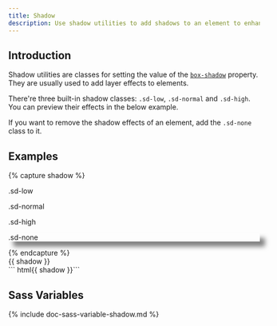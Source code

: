 ```yaml
---
title: Shadow
description: Use shadow utilities to add shadows to an element to enhance its layer effect.
---
```


## Introduction

Shadow utilities are classes for setting the value of the
[`box-shadow`](https://developer.mozilla.org/en-US/docs/Web/CSS/box-shadow) property.
They are usually used to add layer effects to elements.

There're three built-in shadow classes: `.sd-low`, `.sd-normal` and `.sd-high`.
You can preview their effects in the below example.

If you want to remove the shadow effects of an element,
add the `.sd-none` class to it.

## Examples

{% capture shadow %}
<p class="sd-low px-medium mb-medium">.sd-low</p>
<p class="sd-normal px-medium mb-medium">.sd-normal</p>
<p class="sd-high px-medium mb-medium">.sd-high</p>
<p class="sd-none px-medium" style="box-shadow: 10px 10px 10px rgba(0,0,0,0.5)">.sd-none</p>
{% endcapture %}

<div class="example">
  {{ shadow }}
</div>
``` html{{ shadow }}```

## Sass Variables

{% include doc-sass-variable-shadow.md %}